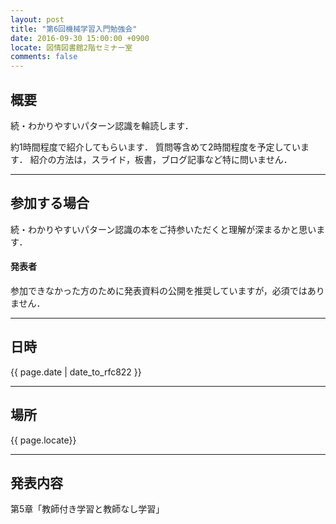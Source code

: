 ```yaml
---
layout: post
title: "第6回機械学習入門勉強会"
date: 2016-09-30 15:00:00 +0900
locate: 図情図書館2階セミナー室
comments: false
---
```


## 概要

続・わかりやすいパターン認識を輪読します．

約1時間程度で紹介してもらいます．
質問等含めて2時間程度を予定しています．
紹介の方法は，スライド，板書，ブログ記事など特に問いません．

- - - 

## 参加する場合

続・わかりやすいパターン認識の本をご持参いただくと理解が深まるかと思います．

#### 発表者

参加できなかった方のために発表資料の公開を推奨していますが，必須ではありません．

- - -

## 日時

{{ page.date | date_to_rfc822 }}

- - - 

## 場所

{{ page.locate}}

- - - 

## 発表内容

第5章「教師付き学習と教師なし学習」
